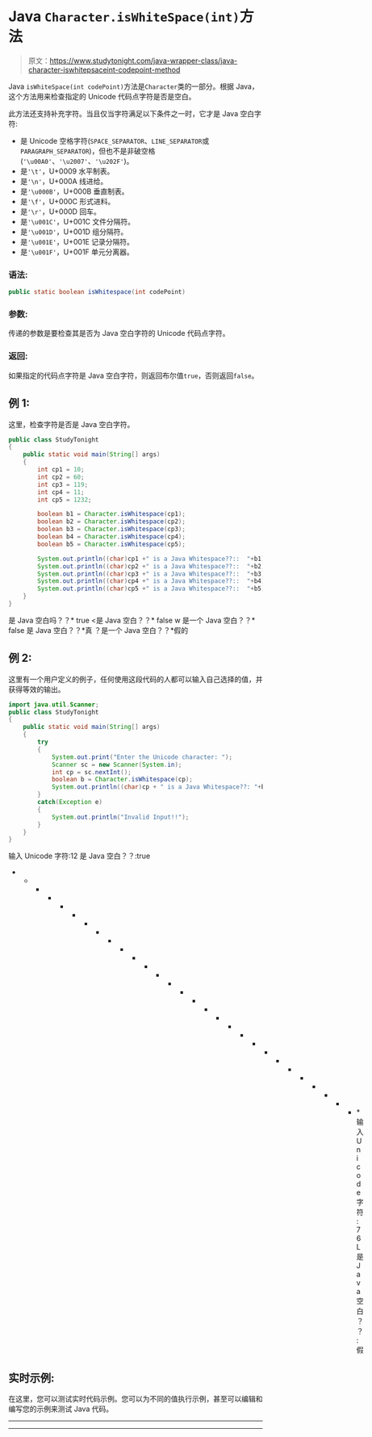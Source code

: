 # Java `Character.isWhiteSpace(int)`方法

> 原文：<https://www.studytonight.com/java-wrapper-class/java-character-iswhitepsaceint-codepoint-method>

Java `isWhiteSpace(int codePoint)`方法是`Character`类的一部分。根据 Java，这个方法用来检查指定的 Unicode 代码点字符是否是空白。

此方法还支持补充字符。当且仅当字符满足以下条件之一时，它才是 Java 空白字符:

*   是 Unicode 空格字符(`SPACE_SEPARATOR`、`LINE_SEPARATOR`或`PARAGRAPH_SEPARATOR`)，但也不是非破空格(`'\u00A0'`、`'\u2007'`、`'\u202F'`)。
*   是`'\t'`，U+0009 水平制表。
*   是`'\n'`，U+000A 线进给。
*   是`'\u000B'`，U+000B 垂直制表。
*   是`'\f'`，U+000C 形式进料。
*   是`'\r'`，U+000D 回车。
*   是`'\u001C'`，U+001C 文件分隔符。
*   是`'\u001D'`，U+001D 组分隔符。
*   是`'\u001E'`，U+001E 记录分隔符。
*   是`'\u001F'`，U+001F 单元分离器。

### 语法:

```java
public static boolean isWhitespace(int codePoint)
```

### 参数:

传递的参数是要检查其是否为 Java 空白字符的 Unicode 代码点字符。

### 返回:

如果指定的代码点字符是 Java 空白字符，则返回布尔值`true`，否则返回`false`。

## 例 1:

这里，检查字符是否是 Java 空白字符。

```java
public class StudyTonight
{  
	public static void main(String[] args)
	{  
		int cp1 = 10;  
		int cp2 = 60;  
		int cp3 = 119;  
		int cp4 = 11;   
		int cp5 = 1232;  

		boolean b1 = Character.isWhitespace(cp1);  
		boolean b2 = Character.isWhitespace(cp2);  
		boolean b3 = Character.isWhitespace(cp3);  
		boolean b4 = Character.isWhitespace(cp4);  
		boolean b5 = Character.isWhitespace(cp5);  

		System.out.println((char)cp1 +" is a Java Whitespace??::  "+b1);  
		System.out.println((char)cp2 +" is a Java Whitespace??::  "+b2);  
		System.out.println((char)cp3 +" is a Java Whitespace??::  "+b3);  
		System.out.println((char)cp4 +" is a Java Whitespace??::  "+b4);  
		System.out.println((char)cp5 +" is a Java Whitespace??::  "+b5);  
	}  
} 
```

是 Java 空白吗？？* true
<是 Java 空白？？* false
w 是一个 Java 空白？？* false
是 Java 空白？？*真
？是一个 Java 空白？？*假的

## 例 2:

这里有一个用户定义的例子，任何使用这段代码的人都可以输入自己选择的值，并获得等效的输出。

```java
import java.util.Scanner; 
public class StudyTonight
{  
	public static void main(String[] args)
	{  
		try
		{
			System.out.print("Enter the Unicode character: ");  
			Scanner sc = new Scanner(System.in);        
			int cp = sc.nextInt(); 
			boolean b = Character.isWhitespace(cp);
			System.out.println((char)cp + " is a Java Whitespace??: "+b);
		}
		catch(Exception e)
		{
			System.out.println("Invalid Input!!");
		}
	}
}
```

输入 Unicode 字符:12
是 Java 空白？？:true
* * * * * * * * * * * * * * * * * * * * * * * * * * * * * *输入 Unicode 字符:76
L 是 Java 空白？？:假

## 实时示例:

在这里，您可以测试实时代码示例。您可以为不同的值执行示例，甚至可以编辑和编写您的示例来测试 Java 代码。

* * *

* * *